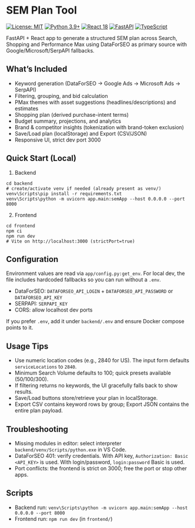 # SEM Plan Tool

[![License: MIT](https://img.shields.io/badge/License-MIT-yellow.svg)](https://opensource.org/licenses/MIT)
[![Python 3.9+](https://img.shields.io/badge/python-3.9+-blue.svg)](https://www.python.org/downloads/)
[![React 18](https://img.shields.io/badge/React-18-blue.svg)](https://reactjs.org/)
[![FastAPI](https://img.shields.io/badge/FastAPI-0.100+-green.svg)](https://fastapi.tiangolo.com/)
[![TypeScript](https://img.shields.io/badge/TypeScript-5.0+-blue.svg)](https://www.typescriptlang.org/)

FastAPI + React app to generate a structured SEM plan across Search, Shopping and Performance Max using DataForSEO as primary source with Google/Microsoft/SerpAPI fallbacks.

## What’s Included
- Keyword generation (DataForSEO → Google Ads → Microsoft Ads → SerpAPI)
- Filtering, grouping, and bid calculation
- PMax themes with asset suggestions (headlines/descriptions) and estimates
- Shopping plan (derived purchase-intent terms)
- Budget summary, projections, and analytics
- Brand & competitor insights (tokenization with brand-token exclusion)
- Save/Load plan (localStorage) and Export (CSV/JSON)
- Responsive UI, strict dev port 3000

## Quick Start (Local)
1) Backend
```
cd backend
# create/activate venv if needed (already present as venv/)
venv\Scripts\pip install -r requirements.txt
venv\Scripts\python -m uvicorn app.main:semApp --host 0.0.0.0 --port 8000
```

2) Frontend
```
cd frontend
npm ci
npm run dev
# Vite on http://localhost:3000 (strictPort=true)
```

## Configuration
Environment values are read via `app/config.py:get_env`. For local dev, the file includes hardcoded fallbacks so you can run without a `.env`.
- DataForSEO: `DATAFORSEO_API_LOGIN` + `DATAFORSEO_API_PASSWORD` or `DATAFORSEO_API_KEY`
- SERPAPI: `SERPAPI_KEY`
- CORS: allow localhost dev ports

If you prefer `.env`, add it under `backend/.env` and ensure Docker compose points to it.

## Usage Tips
- Use numeric location codes (e.g., 2840 for US). The input form defaults `serviceLocations` to `2840`.
- Minimum Search Volume defaults to 100; quick presets available (50/100/300).
- If filtering returns no keywords, the UI gracefully falls back to show results.
- Save/Load buttons store/retrieve your plan in localStorage.
- Export CSV contains keyword rows by group; Export JSON contains the entire plan payload.

## Troubleshooting
- Missing modules in editor: select interpreter `backend/venv/Scripts/python.exe` in VS Code.
- DataForSEO 401: verify credentials. With API key, `Authorization: Basic <API_KEY>` is used. With login/password, `login:password` Basic is used.
- Port conflicts: the frontend is strict on 3000; free the port or stop other apps.

## Scripts
- Backend run: `venv\Scripts\python -m uvicorn app.main:semApp --host 0.0.0.0 --port 8000`
- Frontend run: `npm run dev` (in `frontend/`)

